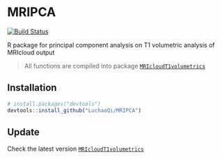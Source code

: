 # MRIPCA
[![Build Status](https://travis-ci.org/LuchaoQi/MRIPCA.svg?branch=master)](https://travis-ci.org/LuchaoQi/MRIPCA)

R package for principal component analysis on T1 volumetric analysis of MRIcloud output

> All functions are compiled into package [`MRIcloudT1volumetrics`](https://github.com/bcaffo/MRIcloudT1volumetrics)

## Installation

```R
# install.packages("devtools")
devtools::install_github("LuchaoQi/MRIPCA")
```

## Update

Check the latest version [`MRIcloudT1volumetrics`](https://github.com/bcaffo/MRIcloudT1volumetrics)
